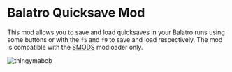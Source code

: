 <!--
Copyright (c) 2025 Felix Ozols

This software is released under the MIT License.
https://opensource.org/licenses/MIT
-->

# Balatro Quicksave Mod

This mod allows you to save and load quicksaves in your Balatro runs using some buttons or with the `f5` and `f9` to save and load respectively. 
The mod is compatible with the [SMODS](https://github.com/Steamodded/smods) modloader only.

![thingymabob](assets/demo.gif)

